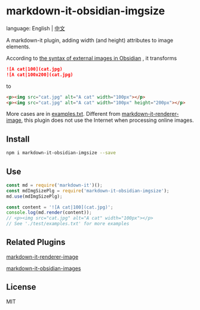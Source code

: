 # markdown-it-obsidian-imgsize

language: English | [中文](./README_zh.md)

A markdown-it plugin, adding width (and height) attributes to image elements.

According to [the syntax of external images in Obsidian](https://help.obsidian.md/Editing+and+formatting/Basic+formatting+syntax#External+images)
, it transforms
```markdown
![A cat|100](cat.jpg)
![A cat|100x200](cat.jpg)
```
to
```html
<p><img src="cat.jpg" alt="A cat" width="100px"></p>
<p><img src="cat.jpg" alt="A cat" width="100px" height="200px"></p>
```

More cases are in [examples.txt](./test/examples.txt). Different from [markdown-it-renderer-image](https://www.npmjs.com/package/@peaceroad/markdown-it-renderer-image), 
this plugin does not use the Internet when processing online images.

## Install

```bash
npm i markdown-it-obsidian-imgsize --save
```

## Use

```js
const md = require('markdown-it')();
const mdImgSizePlg = require('markdown-it-obsidian-imgsize');
md.use(mdImgSizePlg);

const content = '![A cat|100](cat.jpg)';
console.log(md.render(content));
// <p><img src="cat.jpg" alt="A cat" width="100px"></p>
// See './test/examples.txt' for more examples
```

## Related Plugins

[markdown-it-renderer-image](https://www.npmjs.com/package/@peaceroad/markdown-it-renderer-image)

[markdown-it-obsidian-images](https://www.npmjs.com/package/markdown-it-obsidian-images)

## License
MIT



